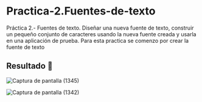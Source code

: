 # Practica-2.Fuentes-de-texto
Práctica 2.- Fuentes de texto. Diseñar una nueva fuente de texto, construir un pequeño conjunto de caracteres usando la nueva fuente creada y usarla en una aplicación de prueba.
Para esta practica se comenzo por crear la fuente de texto








## Resultado :butterfly:	

![Captura de pantalla (1345)](https://user-images.githubusercontent.com/71051834/136645663-fdc85d93-af2a-4148-8057-60806d7e88dc.png)


![Captura de pantalla (1342)](https://user-images.githubusercontent.com/71051834/136645669-3db0e04f-8d52-421d-bcaa-dbaf3c76d21b.png)
